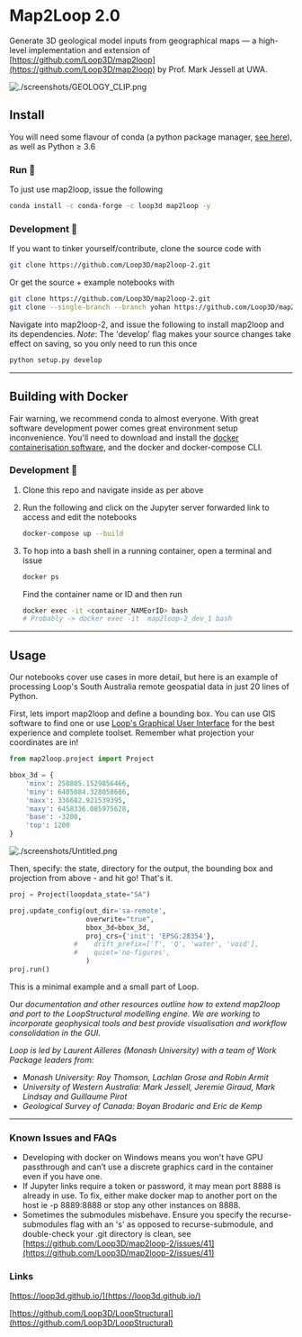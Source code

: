 # Map2Loop 2.0

Generate 3D geological model inputs from geographical maps — a high-level implementation and extension of [https://github.com/Loop3D/map2loop](https://github.com/Loop3D/map2loop) by Prof. Mark Jessell at UWA.

![./screenshots/GEOLOGY_CLIP.png](screenshots/GEOLOGY_CLIP.png)

## Install

You will need some flavour of conda (a python package manager, [see here](https://docs.anaconda.com/anaconda/install/index.html)), as well as Python ≥ 3.6

### Run 🐍

To just use map2loop, issue the following

```bash
conda install -c conda-forge -c loop3d map2loop -y
```

### Development 🔧

If you want to tinker yourself/contribute, clone the source code with

```bash
git clone https://github.com/Loop3D/map2loop-2.git
```

Or get the source + example notebooks with

```bash
git clone https://github.com/Loop3D/map2loop-2.git
git clone --single-branch --branch yohan https://github.com/Loop3D/map2loop2-notebooks
```

Navigate into map2loop-2, and issue the following to install map2loop and its dependencies. _Note_: The 'develop' flag makes your source changes take effect on saving, so you only need to run this once

```bash
python setup.py develop
```

---

## Building with Docker

Fair warning, we recommend conda to almost everyone. With great software development power comes great environment setup inconvenience. You'll need to download and install the [docker containerisation software](https://docs.docker.com/get-docker/), and the docker and docker-compose CLI.

### Development ️️️️🐋

1. Clone this repo and navigate inside as per above
2. Run the following and click on the Jupyter server forwarded link to access and edit the notebooks

    ```bash
    docker-compose up --build
    ```

3. To hop into a bash shell in a running container, open a terminal and issue

    ```bash
    docker ps
    ```

    Find the container name or ID and then run

    ```bash
    docker exec -it <container_NAMEorID> bash
    # Probably -> docker exec -it  map2loop-2_dev_1 bash
    ```

---

## Usage

Our notebooks cover use cases in more detail, but here is an example of processing Loop's South Australia remote geospatial data in just 20 lines of Python.

First, lets import map2loop and define a bounding box. You can use GIS software to find one or use [Loop's Graphical User Interface](https://loop3d.github.io/downloads.html) for the best experience and complete toolset. Remember what projection your coordinates are in!

```python
from map2loop.project import Project

bbox_3d = {
    'minx': 250805.1529856466,
    'miny': 6405084.328058686,
    'maxx': 336682.921539395,
    'maxy': 6458336.085975628,
    'base': -3200,
    'top': 1200
}
```

![./screenshots/Untitled.png](screenshots/Untitled.png)

Then, specify: the state, directory for the output, the bounding box and projection from above - and hit go! That's it.

```python
proj = Project(loopdata_state="SA")

proj.update_config(out_dir='sa-remote',
                   overwrite="true",
                   bbox_3d=bbox_3d,
                   proj_crs={'init': 'EPSG:28354'},
                #    drift_prefix=['T', 'Q', 'water', 'void'],
                #    quiet='no-figures',
                   )
proj.run()
```

This is a minimal example and a small part of Loop.

Our _documentation and other resources outline how to extend map2loop and port to the LoopStructural modelling engine. We are working to incorporate geophysical tools and best provide visualisation and workflow consolidation in the GUI._

_Loop is led by Laurent Ailleres (Monash University) with a team of Work Package leaders from:_

-   _Monash University: Roy Thomson, Lachlan Grose and Robin Armit_
-   _University of Western Australia: Mark Jessell, Jeremie Giraud, Mark Lindsay and Guillaume Pirot_
-   _Geological Survey of Canada: Boyan Brodaric and Eric de Kemp_

---

### Known Issues and FAQs

-   Developing with docker on Windows means you won't have GPU passthrough and can’t use a discrete graphics card in the container even if you have one.
-   If Jupyter links require a token or password, it may mean port 8888 is already in use. To fix, either make docker map to another port on the host ie -p 8889:8888 or stop any other instances on 8888.
-   Sometimes the submodules misbehave. Ensure you specify the recurse-submodules flag with an 's' as opposed to recurse-submodule, and double-check your .git directory is clean, see [https://github.com/Loop3D/map2loop-2/issues/41](https://github.com/Loop3D/map2loop-2/issues/41)

### Links

[https://loop3d.github.io/](https://loop3d.github.io/)

[https://github.com/Loop3D/LoopStructural](https://github.com/Loop3D/LoopStructural)
